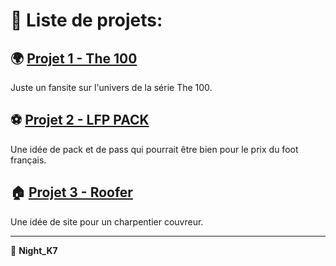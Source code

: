 # 📌 Liste de projets:

## 🌍 [Projet 1 - The 100](https://nightk7.github.io/The100/)
Juste un fansite sur l'univers de la série The 100.

## ⚽ [Projet 2 - LFP PACK](https://nightk7.github.io/LFP_PACK)
Une idée de pack et de pass qui pourrait être bien pour le prix du foot français.

## 🏠 [Projet 3 - Roofer](https://nightk7.github.io/Carpenter)
Une idée de site pour un charpentier couvreur.

---

👤 **Night_K7**
